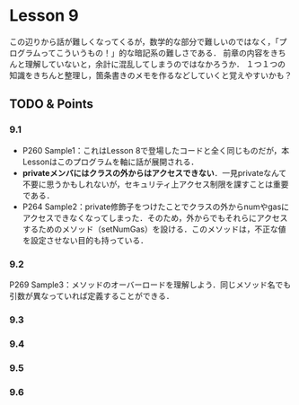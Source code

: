 # Lesson 9
この辺りから話が難しくなってくるが，数学的な部分で難しいのではなく，「プログラムってこういうもの！」的な暗記系の難しさである．
前章の内容をきちんと理解していないと，余計に混乱してしまうのではなかろうか．
１つ１つの知識をきちんと整理し，箇条書きのメモを作るなどしていくと覚えやすいかも？

## TODO & Points


### 9.1
- P260 Sample1：これはLesson 8で登場したコードと全く同じものだが，本Lessonはこのプログラムを軸に話が展開される．
- **privateメンバにはクラスの外からはアクセスできない**．一見privateなんて不要に思うかもしれないが，セキュリティ上アクセス制限を課すことは重要である．
- P264 Sample2：private修飾子をつけたことでクラスの外からnumやgasにアクセスできなくなってしまった．そのため，外からでもそれらにアクセスするためのメソッド（setNumGas）を設ける．このメソッドは，不正な値を設定させない目的も持っている．


### 9.2
P269 Sample3：メソッドのオーバーロードを理解しよう．同じメソッド名でも引数が異なっていれば定義することができる．

### 9.3


### 9.4


### 9.5


### 9.6
